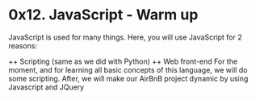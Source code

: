 # 0x12. JavaScript - Warm up

 JavaScript is used for many things. Here, you will use JavaScript for 2 reasons:

++ Scripting (same as we did with Python)
++ Web front-end
For the moment, and for learning all basic concepts of this language, we will do some scripting. After, we will make our AirBnB project dynamic by using Javascript and JQuery
